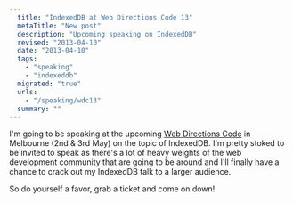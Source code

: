 ```yaml
---
  title: "IndexedDB at Web Directions Code 13"
  metaTitle: "New post"
  description: "Upcoming speaking on IndexedDB"
  revised: "2013-04-10"
  date: "2013-04-10"
  tags: 
    - "speaking"
    - "indexeddb"
  migrated: "true"
  urls: 
    - "/speaking/wdc13"
  summary: ""
---
```

I'm going to be speaking at the upcoming [Web Directions Code](http://code13.webdirections.org/#AaronPowell) in Melbourne (2nd & 3rd May) on the topic of IndexedDB. I'm pretty stoked to be invited to speak as there's a lot of heavy weights of the web development community that are going to be around and I'll finally have a chance to crack out my IndexedDB talk to a larger audience.

So do yourself a favor, grab a ticket and come on down!